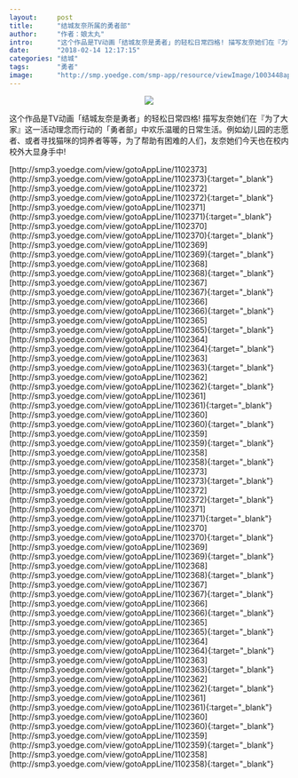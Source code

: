 ```yaml
---
layout:     post
title:      "结城友奈所属的勇者部"
author:     "作者：娘太丸"
intro:      "这个作品是TV动画「结城友奈是勇者」的轻松日常四格! 描写友奈她们在『为了大家』这一活动理念而行动的「勇者部」中欢乐温暖的日常生活。例如幼儿园的志愿者、或者寻找猫咪的饲养者等等，为了帮助有困难的人们，友奈她们今天也在校内校外大显身手中!"
date:       "2018-02-14 12:17:15"
categories: "结城"
tags:       "勇者"
image:      "http://smp.yoedge.com/smp-app/resource/viewImage/1003448appline.png"
---
```

<div style="text-align: center">
<p><img src="http://smp.yoedge.com/smp-app/resource/viewImage/1003448appline.png"/></p>
</div>
<p class="post-meta">
<span>这个作品是TV动画「结城友奈是勇者」的轻松日常四格! 描写友奈她们在『为了大家』这一活动理念而行动的「勇者部」中欢乐温暖的日常生活。例如幼儿园的志愿者、或者寻找猫咪的饲养者等等，为了帮助有困难的人们，友奈她们今天也在校内校外大显身手中!</span>
</p>
[http://smp3.yoedge.com/view/gotoAppLine/1102373](http://smp3.yoedge.com/view/gotoAppLine/1102373){:target="_blank"}
[http://smp3.yoedge.com/view/gotoAppLine/1102372](http://smp3.yoedge.com/view/gotoAppLine/1102372){:target="_blank"}
[http://smp3.yoedge.com/view/gotoAppLine/1102371](http://smp3.yoedge.com/view/gotoAppLine/1102371){:target="_blank"}
[http://smp3.yoedge.com/view/gotoAppLine/1102370](http://smp3.yoedge.com/view/gotoAppLine/1102370){:target="_blank"}
[http://smp3.yoedge.com/view/gotoAppLine/1102369](http://smp3.yoedge.com/view/gotoAppLine/1102369){:target="_blank"}
[http://smp3.yoedge.com/view/gotoAppLine/1102368](http://smp3.yoedge.com/view/gotoAppLine/1102368){:target="_blank"}
[http://smp3.yoedge.com/view/gotoAppLine/1102367](http://smp3.yoedge.com/view/gotoAppLine/1102367){:target="_blank"}
[http://smp3.yoedge.com/view/gotoAppLine/1102366](http://smp3.yoedge.com/view/gotoAppLine/1102366){:target="_blank"}
[http://smp3.yoedge.com/view/gotoAppLine/1102365](http://smp3.yoedge.com/view/gotoAppLine/1102365){:target="_blank"}
[http://smp3.yoedge.com/view/gotoAppLine/1102364](http://smp3.yoedge.com/view/gotoAppLine/1102364){:target="_blank"}
[http://smp3.yoedge.com/view/gotoAppLine/1102363](http://smp3.yoedge.com/view/gotoAppLine/1102363){:target="_blank"}
[http://smp3.yoedge.com/view/gotoAppLine/1102362](http://smp3.yoedge.com/view/gotoAppLine/1102362){:target="_blank"}
[http://smp3.yoedge.com/view/gotoAppLine/1102361](http://smp3.yoedge.com/view/gotoAppLine/1102361){:target="_blank"}
[http://smp3.yoedge.com/view/gotoAppLine/1102360](http://smp3.yoedge.com/view/gotoAppLine/1102360){:target="_blank"}
[http://smp3.yoedge.com/view/gotoAppLine/1102359](http://smp3.yoedge.com/view/gotoAppLine/1102359){:target="_blank"}
[http://smp3.yoedge.com/view/gotoAppLine/1102358](http://smp3.yoedge.com/view/gotoAppLine/1102358){:target="_blank"}
[http://smp3.yoedge.com/view/gotoAppLine/1102373](http://smp3.yoedge.com/view/gotoAppLine/1102373){:target="_blank"}
[http://smp3.yoedge.com/view/gotoAppLine/1102372](http://smp3.yoedge.com/view/gotoAppLine/1102372){:target="_blank"}
[http://smp3.yoedge.com/view/gotoAppLine/1102371](http://smp3.yoedge.com/view/gotoAppLine/1102371){:target="_blank"}
[http://smp3.yoedge.com/view/gotoAppLine/1102370](http://smp3.yoedge.com/view/gotoAppLine/1102370){:target="_blank"}
[http://smp3.yoedge.com/view/gotoAppLine/1102369](http://smp3.yoedge.com/view/gotoAppLine/1102369){:target="_blank"}
[http://smp3.yoedge.com/view/gotoAppLine/1102368](http://smp3.yoedge.com/view/gotoAppLine/1102368){:target="_blank"}
[http://smp3.yoedge.com/view/gotoAppLine/1102367](http://smp3.yoedge.com/view/gotoAppLine/1102367){:target="_blank"}
[http://smp3.yoedge.com/view/gotoAppLine/1102366](http://smp3.yoedge.com/view/gotoAppLine/1102366){:target="_blank"}
[http://smp3.yoedge.com/view/gotoAppLine/1102365](http://smp3.yoedge.com/view/gotoAppLine/1102365){:target="_blank"}
[http://smp3.yoedge.com/view/gotoAppLine/1102364](http://smp3.yoedge.com/view/gotoAppLine/1102364){:target="_blank"}
[http://smp3.yoedge.com/view/gotoAppLine/1102363](http://smp3.yoedge.com/view/gotoAppLine/1102363){:target="_blank"}
[http://smp3.yoedge.com/view/gotoAppLine/1102362](http://smp3.yoedge.com/view/gotoAppLine/1102362){:target="_blank"}
[http://smp3.yoedge.com/view/gotoAppLine/1102361](http://smp3.yoedge.com/view/gotoAppLine/1102361){:target="_blank"}
[http://smp3.yoedge.com/view/gotoAppLine/1102360](http://smp3.yoedge.com/view/gotoAppLine/1102360){:target="_blank"}
[http://smp3.yoedge.com/view/gotoAppLine/1102359](http://smp3.yoedge.com/view/gotoAppLine/1102359){:target="_blank"}
[http://smp3.yoedge.com/view/gotoAppLine/1102358](http://smp3.yoedge.com/view/gotoAppLine/1102358){:target="_blank"}


